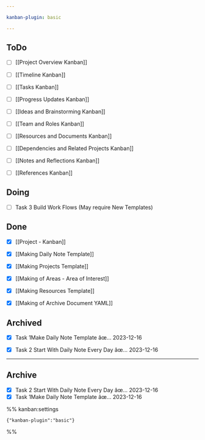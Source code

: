 ```yaml
---

kanban-plugin: basic

---
```


## ToDo

- [ ] [[Project Overview Kanban]]
- [ ] [[Timeline Kanban]]
- [ ] [[Tasks Kanban]]
- [ ] [[Progress Updates Kanban]]
- [ ] [[Ideas and Brainstorming Kanban]]
- [ ] [[Team and Roles Kanban]]
- [ ] [[Resources and Documents Kanban]]
- [ ] [[Dependencies and Related Projects Kanban]]
- [ ] [[Notes and Reflections Kanban]]
- [ ] [[References Kanban]]


## Doing

- [ ] Task 3 Build Work Flows (May require New Templates)


## Done

- [x] [[Project - Kanban]]
- [x] [[Making Daily Note Template]]
- [x] [[Making Projects Template]]
- [x] [[Making of Areas - Area of Interest]]
- [x] [[Making Resources Template]]
- [x] [[Making of Archive Document YAML]]


## Archived

- [x] Task 1Make Daily Note Template âœ… 2023-12-16
- [x] Task 2 Start With Daily Note Every Day âœ… 2023-12-16


***

## Archive

- [x] Task 2 Start With Daily Note Every Day âœ… 2023-12-16
- [x] Task 1Make Daily Note Template âœ… 2023-12-16

%% kanban:settings
```
{"kanban-plugin":"basic"}
```
%%